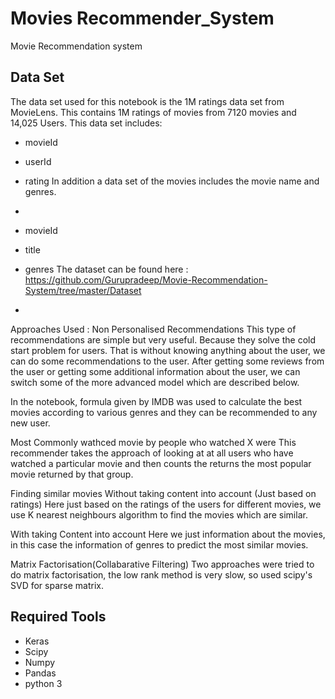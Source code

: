 # Movies Recommender_System
Movie Recommendation system
## Data Set
The data set used for this notebook is the 1M ratings data set from MovieLens. This contains 1M ratings of movies from 7120 movies and 14,025 Users. This data set includes:

- movieId
- userId
- rating
In addition a data set of the movies includes the movie name and genres.
- 

- movieId
- title
- genres
The dataset can be found here : https://github.com/Gurupradeep/Movie-Recommendation-System/tree/master/Dataset
- 

Approaches Used :
Non Personalised Recommendations
This type of recommendations are simple but very useful. Because they solve the cold start problem for users. That is without knowing anything about the user, we can do some recommendations to the user. After getting some reviews from the user or getting some additional information about the user, we can switch some of the more advanced model which are described below.

In the notebook, formula given by IMDB was used to calculate the best movies according to various genres and they can be recommended to any new user.

Most Commonly wathced movie by people who watched X were
This recommender takes the approach of looking at at all users who have watched a particular movie and then counts the returns the most popular movie returned by that group.

Finding similar movies
Without taking content into account (Just based on ratings)
Here just based on the ratings of the users for different movies, we use K nearest neighbours algorithm to find the movies which are similar.

With taking Content into account
Here we just information about the movies, in this case the information of genres to predict the most similar movies.

Matrix Factorisation(Collabarative Filtering)
Two approaches were tried to do matrix factorisation, the low rank method is very slow, so used scipy's SVD for sparse matrix.

Required Tools
- 
- Keras
- Scipy
- Numpy
- Pandas
- python 3
